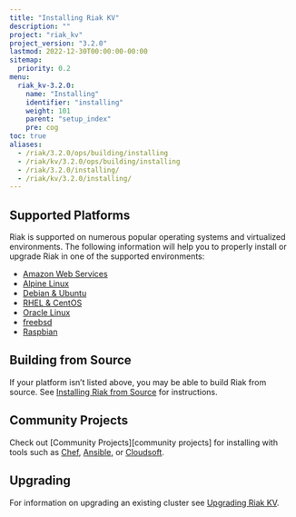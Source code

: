 ```yaml
---
title: "Installing Riak KV"
description: ""
project: "riak_kv"
project_version: "3.2.0"
lastmod: 2022-12-30T00:00:00-00:00
sitemap:
  priority: 0.2
menu:
  riak_kv-3.2.0:
    name: "Installing"
    identifier: "installing"
    weight: 101
    parent: "setup_index"
    pre: cog
toc: true
aliases:
  - /riak/3.2.0/ops/building/installing
  - /riak/kv/3.2.0/ops/building/installing
  - /riak/3.2.0/installing/
  - /riak/kv/3.2.0/installing/
---
```


[install aws]: {{<baseurl>}}riak/kv/3.2.0/setup/installing/amazon-web-services
[install alpine]: {{<baseurl>}}riak/kv/3.2.0/setup/installing/alpine-linux
[install debian & ubuntu]: {{<baseurl>}}riak/kv/3.2.0/setup/installing/debian-ubuntu
[install raspbian]: {{<baseurl>}}riak/kv/3.2.0/setup/installing/debian-ubuntu/#raspbian-bullseye
[install oracle linux]: {{<baseurl>}}riak/kv/3.2.0/setup/installing/oracle-linux
[install rhel & centos]: {{<baseurl>}}riak/kv/3.2.0/setup/installing/rhel-centos
[install freebsd]: {{<baseurl>}}riak/kv/3.2.0/setup/installing/freebsd
[install source index]: {{<baseurl>}}riak/kv/3.2.0/setup/installing/source
[upgrade index]: {{<baseurl>}}riak/kv/3.2.0/setup/upgrading

## Supported Platforms

Riak is supported on numerous popular operating systems and virtualized
environments. The following information will help you to
properly install or upgrade Riak in one of the supported environments:

  * [Amazon Web Services][install aws]
  * [Alpine Linux][install alpine]
  * [Debian & Ubuntu][install debian & ubuntu]
  * [RHEL & CentOS][install rhel & centos]
  * [Oracle Linux][install oracle linux]
  * [freebsd][install freebsd]
  * [Raspbian][install raspbian]

## Building from Source

If your platform isn’t listed above, you may be able to build Riak from source. See [Installing Riak from Source][install source index] for instructions.

## Community Projects

Check out [Community Projects][community projects] for installing with tools such as [Chef](https://www.chef.io/chef/), [Ansible](http://www.ansible.com/), or [Cloudsoft](http://www.cloudsoftcorp.com/).

## Upgrading

For information on upgrading an existing cluster see [Upgrading Riak KV][upgrade index].

